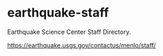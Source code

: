 # earthquake-staff

Earthquake Science Center Staff Directory.

https://earthquake.usgs.gov/contactus/menlo/staff/

